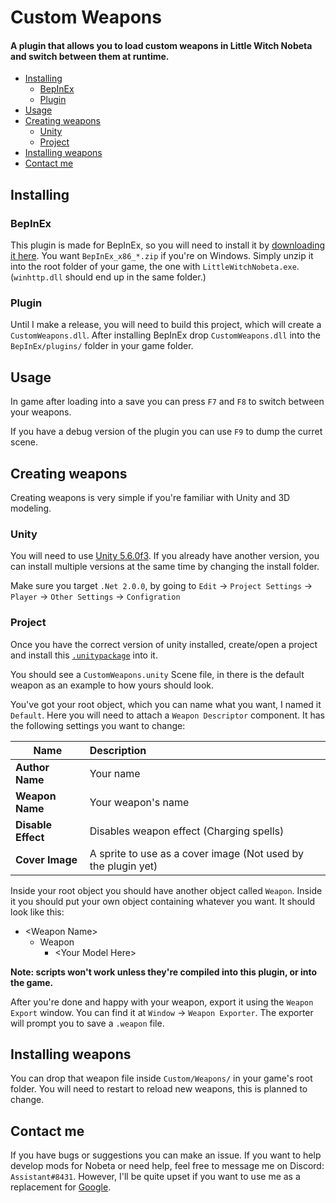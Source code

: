 # Custom Weapons
#### A plugin that allows you to load custom weapons in Little Witch Nobeta and switch between them at runtime.

* [Installing](#Installing)
  * [BepInEx](#BepInEx)
  * [Plugin](#Plugin)
* [Usage](#Usage)
* [Creating weapons](#Creating-weapons)
  * [Unity](#Unity)
  * [Project](#Project)
* [Installing weapons](#Installing-weapons)
* [Contact me](#Contact-me)


## Installing

### BepInEx
This plugin is made for BepInEx, so you will need to install it by [downloading it here](https://github.com/BepInEx/BepInEx/releases/latest/). You want `BepInEx_x86_*.zip` if you're on Windows. 
Simply unzip it into the root folder of your game, the one with `LittleWitchNobeta.exe`. (`winhttp.dll` should end up in the same folder.)

### Plugin
Until I make a release, you will need to build this project, which will create a `CustomWeapons.dll`.
After installing BepInEx drop `CustomWeapons.dll` into the `BepInEx/plugins/` folder in your game folder.

## Usage
In game after loading into a save you can press `F7` and `F8` to switch between your weapons.

If you have a debug version of the plugin you can use `F9` to dump the curret scene.

## Creating weapons
Creating weapons is very simple if you're familiar with Unity and 3D modeling. 

### Unity
You will need to use [Unity 5.6.0f3](). If you already have another version, you can install multiple versions at the same time by changing the install folder. 

Make sure you target `.Net 2.0.0`, by going to `Edit` -> `Project Settings` -> `Player` -> `Other Settings` -> `Configration`

### Project
Once you have the correct version of unity installed, create/open a project and install this [`.unitypackage`](https://nobeta.moe/files/CustomWeapons.unitypackage) into it.

You should see a `CustomWeapons.unity` Scene file, in there is the default weapon as an example to how yours should look.

You've got your root object, which you can name what you want, I named it `Default`. Here you will need to attach a `Weapon Descriptor` component. It has the following settings you want to change:


| Name              | Description             |
| ----------------- |:----------------------- |
|**Author Name**|Your name |
|**Weapon Name**|Your weapon's name|
|**Disable Effect**|Disables weapon effect (Charging spells)|
| **Cover Image**  |A sprite to use as a cover image (Not used by the plugin yet)| 


Inside your root object you should have another object called `Weapon`. Inside it you should put your own object containing whatever you want.
It should look like this:

* \<Weapon Name\>
  * Weapon
    * \<Your Model Here\>

**Note: scripts won't work unless they're compiled into this plugin, or into the game.**

After you're done and happy with your weapon, export it using the `Weapon Export` window. You can find it at `Window` -> `Weapon Exporter`. 
The exporter will prompt you to save a `.weapon` file.


## Installing weapons
You can drop that weapon file inside `Custom/Weapons/` in your game's root folder.
You will need to restart to reload new weapons, this is planned to change.

## Contact me
If you have bugs or suggestions you can make an issue.
If you want to help develop mods for Nobeta or need help, feel free to message me on Discord: `Assistant#8431`.
However, I'll be quite upset if you want to use me as a replacement for [Google](https://google.com).
